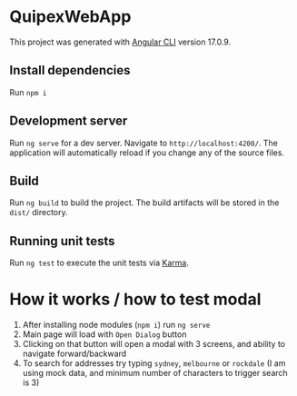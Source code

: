 # QuipexWebApp

This project was generated with [Angular CLI](https://github.com/angular/angular-cli) version 17.0.9.

## Install dependencies

Run `npm i`

## Development server

Run `ng serve` for a dev server. Navigate to `http://localhost:4200/`. The application will automatically reload if you change any of the source files.

## Build

Run `ng build` to build the project. The build artifacts will be stored in the `dist/` directory.

## Running unit tests

Run `ng test` to execute the unit tests via [Karma](https://karma-runner.github.io).


# How it works / how to test modal

1. After installing node modules (`npm i`) run `ng serve`
2. Main page will load with `Open Dialog` button
3. Clicking on that button will open a modal with 3 screens, and ability to navigate forward/backward
4. To search for addresses try typing `sydney`, `melbourne` or `rockdale` (I am using mock data, and minimum number of characters to trigger search is 3)



